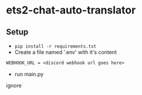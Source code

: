 # ets2-chat-auto-translator

## Setup
* `pip install -r requirements.txt`
* Create a file named '.env' with it's content
```txt
WEBHOOK_URL = <discord webhook url goes here>
 ```
* run main.py

ignore
